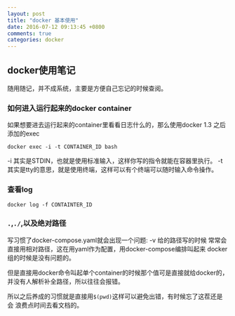 ```yaml
---
layout: post
title: "docker 基本使用"
date: 2016-07-12 09:13:45 +0800
comments: true
categories: docker
---
```

## docker使用笔记
随用随记，并不成系统，主要是方便自己忘记的时候查阅。

### 如何进入运行起来的docker container
如果想要进去运行起来的container里看看日志什么的，那么使用docker 1.3
之后添加的exec

    docker exec -i -t CONTAINER_ID bash

-i 其实是STDIN，也就是使用标准输入，这样你写的指令就能在容器里执行。
-t 其实是tty的意思，就是使用终端，这样可以有个终端可以随时输入命令操作。

### 查看log

    docker log -f CONTAINTER_ID

### `.`,`./`,以及绝对路径
写习惯了docker-compose.yaml就会出现一个问题: -v 给的路径写的时候
常常会直接用相对路径，这在用yaml作为配置，用docker-compose编排叫起来
docker组的时候是没有问题的。

但是直接用docker命令叫起单个container的时候那个值可是直接就给docker的，
并没有人解析补全路径，所以往往会报错。

所以之后养成的习惯就是直接用`$(pwd)`这样可以避免出错，有时候忘了这茬还是会
浪费点时间去看文档的。






